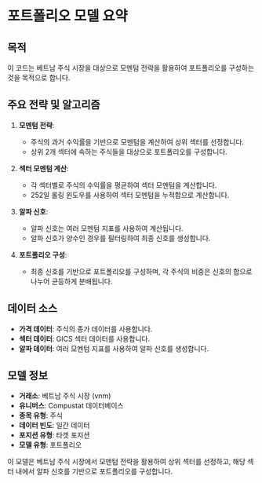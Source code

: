 # 포트폴리오 모델 요약

## 목적
이 코드는 베트남 주식 시장을 대상으로 모멘텀 전략을 활용하여 포트폴리오를 구성하는 것을 목적으로 합니다.

## 주요 전략 및 알고리즘
1. **모멘텀 전략**: 
   - 주식의 과거 수익률을 기반으로 모멘텀을 계산하여 상위 섹터를 선정합니다.
   - 상위 2개 섹터에 속하는 주식들을 대상으로 포트폴리오를 구성합니다.

2. **섹터 모멘텀 계산**:
   - 각 섹터별로 주식의 수익률을 평균하여 섹터 모멘텀을 계산합니다.
   - 252일 롤링 윈도우를 사용하여 섹터 모멘텀을 누적합으로 계산합니다.

3. **알파 신호**:
   - 알파 신호는 여러 모멘텀 지표를 사용하여 계산됩니다.
   - 알파 신호가 양수인 경우를 필터링하여 최종 신호를 생성합니다.

4. **포트폴리오 구성**:
   - 최종 신호를 기반으로 포트폴리오를 구성하며, 각 주식의 비중은 신호의 합으로 나누어 균등하게 분배됩니다.

## 데이터 소스
- **가격 데이터**: 주식의 종가 데이터를 사용합니다.
- **섹터 데이터**: GICS 섹터 데이터를 사용합니다.
- **알파 데이터**: 여러 모멘텀 지표를 사용하여 알파 신호를 생성합니다.

## 모델 정보
- **거래소**: 베트남 주식 시장 (vnm)
- **유니버스**: Compustat 데이터베이스
- **종목 유형**: 주식
- **데이터 빈도**: 일간 데이터
- **포지션 유형**: 타겟 포지션
- **모델 유형**: 포트폴리오

이 모델은 베트남 주식 시장에서 모멘텀 전략을 활용하여 상위 섹터를 선정하고, 해당 섹터 내에서 알파 신호를 기반으로 포트폴리오를 구성합니다.